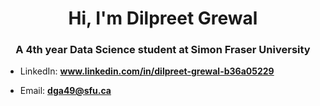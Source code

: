 <h1 align="center">Hi, I'm Dilpreet Grewal</h1>
<h3 align="center">A 4th year Data Science student at Simon Fraser University</h3>

- LinkedIn: **www.linkedin.com/in/dilpreet-grewal-b36a05229**

- Email: **dga49@sfu.ca**



